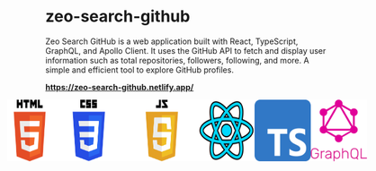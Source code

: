 # zeo-search-github

Zeo Search GitHub is a web application built with React, TypeScript, GraphQL, and Apollo Client. It uses the GitHub API to fetch and display user information such as total repositories, followers, following, and more. A simple and efficient tool to explore GitHub profiles.

<strong style="font-weight:bold; display:block; width:100%;">https://zeo-search-github.netlify.app/</strong>

<div style=" display:flex; justify-content: center; margin: 0 auto">
<img src="/public/HTML5_logo_and_wordmark.svg.png" alt="Description" width="80px" >
<img src="/public/CSS-Logo.png" alt="Description" width="130px" >
<img src="/public/JavaScript-Logo-2048x1280.png" alt="Description" width="130px" >
<img src="/public/react.png" alt="Description" width="100px" >
<img src="/public/typescript.png" alt="Description" width="100px" >
<img src="/public/graphql.png" alt="Description" width="100px" >
</div>
